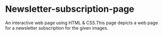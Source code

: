 # Newsletter-subscription-page
An interactive web page using HTML & CSS.This page depicts a web page for a newsletter subscription for the given images.
